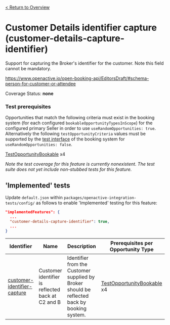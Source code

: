 [< Return to Overview](../../README.md)
# Customer Details identifier capture (customer-details-capture-identifier)

Support for capturing the Broker's identifier for the customer. Note this field cannot be mandatory.


https://www.openactive.io/open-booking-api/EditorsDraft/#schema-person-for-customer-or-attendee

Coverage Status: **none**
### Test prerequisites
Opportunities that match the following criteria must exist in the booking system (for each configured `bookableOpportunityTypesInScope`) for the configured primary Seller in order to use `useRandomOpportunities: true`. Alternatively the following `testOpportunityCriteria` values must be supported by the [test interface](https://openactive.io/test-interface/) of the booking system for `useRandomOpportunities: false`.

[TestOpportunityBookable](https://openactive.io/test-interface#TestOpportunityBookable) x4

*Note the test coverage for this feature is currently nonexistent. The test suite does not yet include non-stubbed tests for this feature.*


## 'Implemented' tests

Update `default.json` within `packages/openactive-integration-tests/config/` as follows to enable 'Implemented' testing for this feature:

```json
"implementedFeatures": {
  ...
  "customer-details-capture-identifier": true,
  ...
}
```

| Identifier | Name | Description | Prerequisites per Opportunity Type |
|------------|------|-------------|---------------|
| [customer-identifier-capture](./implemented/customer-identifier-capture-test.js) | Customer identifier is reflected back at C2 and B | Identifier from the Customer supplied by Broker should be reflected back by booking system. | [TestOpportunityBookable](https://openactive.io/test-interface#TestOpportunityBookable) x4 |


